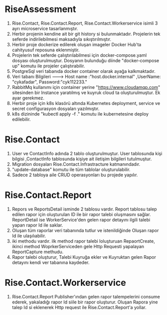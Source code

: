 # RiseAssessment
1. Rise.Contact, Rise.Contact.Report, Rise.Contact.Workerservice isimli 3 ayrı microservice tasarlanmıştır.
2. Herbir projenin kendine ait bir git history si bulunmaktadır. Projelerin tek seferde indirilebilmesi maksadıyla sıkıştırılmıştır.
3. Herbir proje dockerize edilerek  oluşan imageler Docker Hub'ta cahityusuf reposuna eklenmiştir.
4. Projelerin tek seferde çalıştırılabilmesi için docker-compose.yaml dosyası oluşturulmuştur. Dosyanın bulunduğu diinde "docker-compose up" komutu ile projeler çalıştırabilir.
5. PostgreSql veri tabanıda docker container olarak ayağa kalkmaktadır. 
6. Veri tabanı Bilgileri ---> Host name :"host.docker.internal" ,UserName: "cykafadar", Password:"cyk112233."
7. RabbitMq kullanımı için container yerine "https://www.cloudamqp.com" sitesinden bir Instance yaratılmış ve kuyruk cloud ta oluşturulmuştur. Ek ayar gerekmez.
8. Herbir proje için k8s klasörü altında Kubernetes deployment, service ve secret configurasyon dosyaları yazılmıştır.
9. k8s dizininde "kubectl apply -f ." komutu ile kubernetesine deploy edilebilir.

# Rise.Contact
1. User ve ContactInfo adında 2 tablo oluşturulmuştur. User tablosunda kişi bilgisi ,ContactInfo tablosunda kişiye ait iletişim bilgileri tutulmuştur. 
2. Migration dosyaları Rise.Contact.Infrastracture katmanındadır.
3. "update-database" komutu ile tüm tablolar oluşturulabilir.
4. Sadece 2 tabloya aile CRUD operasyonları bu projede yapılır.

# Rise.Contact.Report
1. Repors ve ReportsDetail isminde 2 tablosu vardır. Report tablosu talep edilen rapor için oluşturulan ID ile bir rapor talebi oluşmasını sağlar. ReportDetail ise WorkerService'den gelen rapor detayını ilgili talebi yapan rapor Id ile saklar.
2. Oluşan tüm raporlar veri tabanında tutlur ve istenildiğinde Oluşan rapor Id ile ulaşılıabilir.
3. iki methodu vardır. ilk method rapor talebi loluşturuan RepaortCreate, ikinci method WoprkerServiceden gele Http Requesti yapalayan ReportCapture methudu.
4. Rapor talebi oluşturur, Talebi Kuyruğa ekler ve Kuyruktan gelen Rapor detayını kendi ver tabanına kaydeder.


# Rise.Contact.Workerservice
1. Rise.Contact.Report Publisher'ından gelen rapor talempelerini consume ederek, yakaladığı rapor Id siile bir rapor oluşturur. Oluşan Rapora yine talep Id si eklenerek Http request ile Rise.Contact.Report'a yollar.
